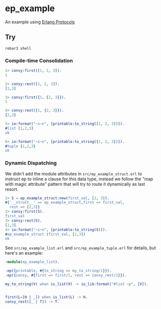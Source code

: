 # ep_example

An example using [Erlang Protocols](https://github.com/marianoguerra/ep/)

## Try

```
rebar3 shell
```

### Compile-time Consolidation

```erlang
1> consy:first([1, 2, 3]).
1

2> consy:rest([1, 2, 3]).
[2,3]

3> consy:first({1, {2, 3}}).
1

4> consy:rest({1, {2, 3}}).
{2,3}

5> io:format("~s~n", [printable:to_string([1, 2, 3])]).
#list [1,2,3]
ok

6> io:format("~s~n", [printable:to_string({1, 2, 3})]).
#tuple {1,2,3}
ok
```

### Dynamic Dispatching

We didn't add the module attributes in `src/ep_example_struct.erl` to instruct
ep to inline a clause for this data type, instead we follow the "map with magic
attribute" pattern that will try to route it dynamically as last resort.

```erlang
1> S = ep_example_struct:new(first_val, [2, 3]).
#{'__struct__' => ep_example_struct,first => first_val,
  rest => [2,3]}
2> consy:first(S).
first_val
3> consy:rest(S).
[2,3]
4> io:format("~s~n", [printable:to_string(S)]).
#ep_example_struct (first_val, [2,3])
ok
```

See `src/ep_example_list.erl` and `src/ep_example_tuple.erl` for details, but here's an example:

```erlang
-module(ep_example_list).

-ep({printable, #{to_string => my_to_string/1}}).
-ep({consy, #{first => first/1, rest => consy_rest/1}}).

my_to_string(V) when is_list(V) -> io_lib:format("#list ~p", [V]).


first(L=[H | _]) when is_list(L) -> H.
consy_rest([_ | T]) -> T.
```
